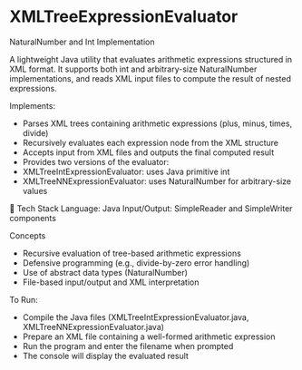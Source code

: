 # XMLTreeExpressionEvaluator
NaturalNumber and Int Implementation


A lightweight Java utility that evaluates arithmetic expressions structured in XML format. It supports both int and arbitrary-size NaturalNumber implementations, and reads XML input files to compute the result of nested expressions.

Implements:
- Parses XML trees containing arithmetic expressions (plus, minus, times, divide)
- Recursively evaluates each expression node from the XML structure
- Accepts input from XML files and outputs the final computed result
- Provides two versions of the evaluator:
- XMLTreeIntExpressionEvaluator: uses Java primitive int
- XMLTreeNNExpressionEvaluator: uses NaturalNumber for arbitrary-size values

🧰 Tech Stack
Language: Java
Input/Output: SimpleReader and SimpleWriter components

Concepts
- Recursive evaluation of tree-based arithmetic expressions
- Defensive programming (e.g., divide-by-zero error handling)
- Use of abstract data types (NaturalNumber)
- File-based input/output and XML interpretation

To Run:
- Compile the Java files (XMLTreeIntExpressionEvaluator.java, XMLTreeNNExpressionEvaluator.java)
- Prepare an XML file containing a well-formed arithmetic expression
- Run the program and enter the filename when prompted
- The console will display the evaluated result
